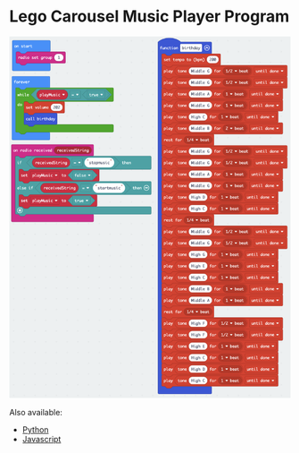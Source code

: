 # Lego Carousel Music Player Program

![Lego Carousel Music Player Block Program](Lego-Carousel-Music-Player-Block-Program.png)

Also available:

* [Python](Lego-Carousel-Music-Player.py)
* [Javascript](Lego-Carousel-Music-Player.js)